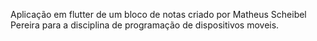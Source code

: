 Aplicação em flutter de um bloco de notas criado por Matheus Scheibel Pereira para a disciplina de programação de dispositivos moveis.
